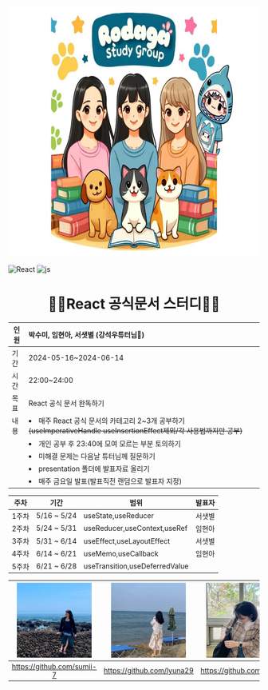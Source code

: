 
<img src="../photo/RodagaStudy.jpg"  width="100%" height="500"/> 

![React](https://img.shields.io/badge/React-20232A?style=for-the-badge&logo=react&logoColor=61DAFB)
![js](https://img.shields.io/badge/JavaScript-F7DF1E?style=for-the-badge&logo=JavaScript&logoColor=white)


<div align="center">
    
# 👨‍💻React 공식문서 스터디👨‍💻

</div>

<div align="center">
    
|인원 | 박수미, 임현아, 서샛별 (강석우튜터님🤣)|
| --- | :-- |
|기간 | 2024-05-16~2024-06-14|
|시간 | 22:00~24:00
|목표 | React 공식 문서 완독하기|
| 내용 |<li>매주 React 공식 문서의 카테고리 2~3개 공부하기 ~~(useImperativeHandle useInsertionEffect제외/각 사용법까지만 공부)~~</li>
| |<li>개인 공부 후 23:40에 모여 모르는 부분 토의하기</li>|
| |<li>미해결 문제는 다음날 튜터님께 질문하기</li>|
| |<li>presentation 폴더에 발표자료 올리기</li>|
| |<li>매주 금요일 발표(발표직전 랜덤으로 발표자 지정)</li>|

| 주차 | 기간 | 범위 | 발표자 |
| --- | --- | --- | --- |
| 1주차 | 5/16 ~ 5/24 | useState,useReducer | 서샛별 |
| 2주차 | 5/24 ~ 5/31 | useReducer,useContext,useRef| 임현아 |
| 3주차 | 5/31 ~ 6/14 | useEffect,useLayoutEffect| 서샛별 |
| 4주차 | 6/14 ~ 6/21 | useMemo,useCallback | 임현아 |
| 5주차 | 6/21 ~ 6/28 | useTransition,useDeferredValue |  |

</div>

<div align="center">

| <img src="../photo/sumi.jpg"  width="150" height="150"/> | <img src="../photo/lyuna29.jpeg"  width="150" height="150"/> | <img src="../photo/ssb.jpg"  width="150" height="150"/> | <img src="../photo/luke.jpg"  width="150" height="150"/> |
| :---: | :---: | :---: |  :---: |
|https://github.com/sumii-7|https://github.com/lyuna29|https://github.com/ssbmel| https://github.com/Seokwoodang|

</div>
